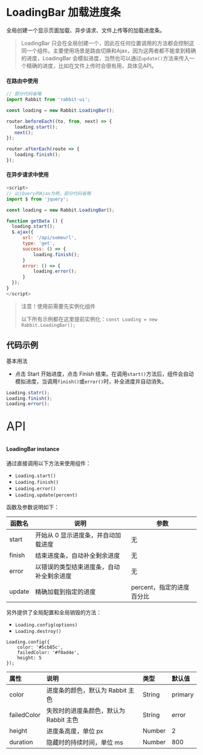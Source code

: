 # LoadingBar 加载进度条

全局创建一个显示页面加载、异步请求、文件上传等的加载进度条。

> LoadingBar 只会在全局创建一个，因此在任何位置调用的方法都会控制这同一个组件。主要使用场景是路由切换和Ajax，因为这两者都不能拿到精确的进度，LoadingBar 会模拟进度，当然也可以通过`update()`方法来传入一个精确的进度，比如在文件上传时会很有用，具体见API。

#### 在路由中使用

 ```js
// 部分代码省略
import Rabbit from 'rabbit-ui';

const loading = new Rabbit.LoadingBar();

router.beforeEach((to, from, next) => {
    loading.start();
    next();
});

router.afterEach(route => {
    loading.finish();
});
 ```

#### 在异步请求中使用

```js
<script>
// 以jQuery的Ajax为例，部分代码省略
import $ from 'jquery';

const loading = new Rabbit.LoadingBar();

function getData () {
  loading.start();
  $.ajax({
      url: '/api/someurl',
      type: 'get',
      success: () => {
          loading.finish();
      }
      error: () => {
          loading.error();
      }
  });
}
</script>
```

> 注意！使用前需要先实例化组件 
>
> 以下所有示例都在这里提前实例化：`const Loading = new Rabbit.LoadingBar();`

## 代码示例

 基本用法

- 点击 Start 开始进度，点击 Finish 结束。在调用`start()`方法后，组件会自动模拟进度，当调用`finish()`或`error()`时，补全进度并自动消失。

```js
Loading.statr();
Loading.finish();
Loading.error();
```

<p style="font-size: 32px">API</p>

#### LoadingBar instance

通过直接调用以下方法来使用组件：

- `Loading.start()`
- `Loading.finish()`
- `Loading.error()`
- `Loading.update(percent)`

函数及参数说明如下：

| 函数名 | 说明                                     | 参数                      |
| ------ | ---------------------------------------- | ------------------------- |
| start  | 开始从 0 显示进度条，并自动加载进度      | 无                        |
| finish | 结束进度条，自动补全剩余进度             | 无                        |
| error  | 以错误的类型结束进度条，自动补全剩余进度 | 无                        |
| update | 精确加载到指定的进度                     | percent，指定的进度百分比 |

另外提供了全局配置和全局销毁的方法：

- `Loading.config(options)`
- `Loading.destroy()`

```
Loading.config({
    color: '#5cb85c',
    failedColor: '#f0ad4e',
    height: 5
});
```

| 属性        | 说明                                   | 类型   | 默认值  |
| :---------- | :------------------------------------- | :----- | :------ |
| color       | 进度条的颜色，默认为 Rabbit 主色       | String | primary |
| failedColor | 失败时的进度条颜色，默认为 Rabbit 主色 | String | error   |
| height      | 进度条高度，单位 px                    | Number | 2       |
| duration    | 隐藏时的持续时间，单位 ms              | Number | 800     |